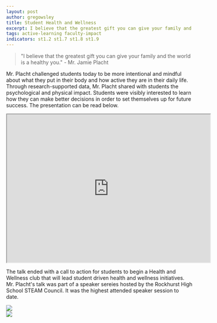 ```yaml
---
layout: post
author: gregowsley
title: Student Health and Wellness
excerpt: I believe that the greatest gift you can give your family and the world is a healthy you.
tags: active-learning faculty-impact
indicators: st1.2 st1.7 st1.8 st1.9
---
```


<blockquote>"I believe that the greatest gift you can give your family and the world is a healthy you." - Mr. Jamie Placht</blockquote>

Mr. Placht challenged students today to be more intentional and mindful about what they put in their body and how active they are in their daily life. Through research-supported data, Mr. Placht shared with students the psychological and physical impact. Students were visibly interested to learn how they can make better decisions in order to set themselves up for future success. The presentation can be read below.

<iframe width="550" height="400" src="https://prezi.com/view/VSgw3dqGQofyrAlgcVmF//embed" webkitallowfullscreen="1" mozallowfullscreen="1" allowfullscreen="1"></iframe> 

The talk ended with a call to action for students to begin a Health and Wellness club that will lead student driven health and wellness initiatives. Mr. Placht's talk was part of a speaker sereies hosted by the Rockhurst High School STEAM Council. It was the highest attended speaker session to date. 

<div class="flex-wrapper">
  <div class="x1"><img src="{{ site.baseurl }}/img/HealthWellness1.JPG"></div>
  <div class="x1"><img src="{{ site.baseurl }}/img/HealthWellness2.JPG"></div>
</div>

